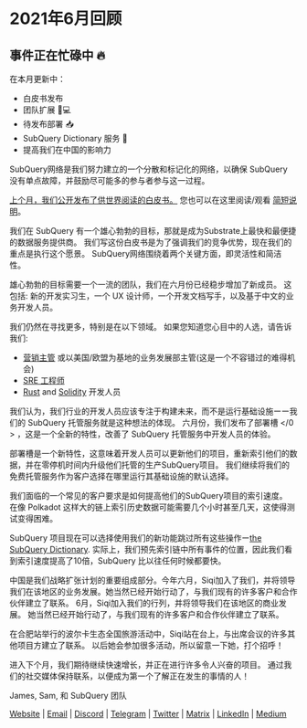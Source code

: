 # 2021年6月回顾

## 事件正在忙碌中 🔥

在本月更新中：

-   白皮书发布
-   团队扩展 👩💻
-   待发布部署 📥
-   SubQuery Dictionary 服务 📖
-   提高我们在中国的影响力

SubQuery网络是我们努力建立的一个分散和标记化的网络，以确保 SubQuery 没有单点故障，并鼓励尽可能多的参与者参与这一过程。

[上个月，我们公开发布了供世界阅读的白皮书。](https://static.subquery.network/whitepaper.pdf) 您也可以在这里阅读/观看 [简短说明](https://subquery.medium.com/the-subquery-network-a-summary-46cde0acb010)。

我们在 SubQuery 有一个雄心勃勃的目标，那就是成为Substrate上最快和最便捷的数据服务提供商。 我们写这份白皮书是为了强调我们的竞争优势，现在我们的重点是执行这个愿景。 SubQuery网络围绕着两个关键方面，即灵活性和简洁性。

雄心勃勃的目标需要一个一流的团队，我们在六月份已经稳步增加了新成员。 这包括: 新的开发实习生，一个 UX 设计师，一个开发文档写手，以及基于中文的业务开发人员。

我们仍然在寻找更多，特别是在以下领域。 如果您知道您心目中的人选，请告诉我们:

-   [营销主管](https://angel.co/company/subquery/jobs/1494376-head-of-marketing) 或以美国/欧盟为基地的业务发展部主管(这是一个不容错过的难得机会)
-   [SRE 工程师](https://angel.co/company/subquery/jobs/1497942-site-reliability-engineer)
-   [Rust](https://angel.co/company/subquery/jobs/1494414-rust-developer) and [Solidity](https://angel.co/company/subquery/jobs/1494435-solidity-developer) 开发人员

我们认为，我们行业的开发人员应该专注于构建未来，而不是运行基础设施ーー我们的 SubQuery 托管服务就是这种想法的体现。 六月份，我们发布了部署槽 </0 > ，这是一个全新的特性，改善了 SubQuery 托管服务中开发人员的体验。

部署槽是一个新特性，这意味着开发人员可以更新他们的项目，重新索引他们的数据，并在零停机时间内升级他们托管的生产SubQuery项目。 我们继续将我们的免费托管服务作为客户选择在哪里运行其基础设施的默认选择。

我们面临的一个常见的客户要求是如何提高他们的SubQuery项目的索引速度。 在像 Polkadot 这样大的链上索引历史数据可能需要几个小时甚至几天，这使得测试变得困难。

SubQuery 项目现在可以选择使用我们的新功能跳过所有这些操作ー[the SubQuery Dictionary](https://subquery.medium.com/subquerys-just-got-a-lot-faster-with-the-dictionary-8a7a1447574). 实际上，我们预先索引链中所有事件的位置，因此我们看到索引速度提高了10倍，SubQuery 比以往任何时候都要快。

中国是我们战略扩张计划的重要组成部分。今年六月，Siqi加入了我们，并将领导我们在该地区的业务发展。她当然已经开始行动了，与我们现有的许多客户和合作伙伴建立了联系。 6月，Siqi加入我们的行列，并将领导我们在该地区的商业发展。 她当然已经开始行动了，与我们现有的许多客户和合作伙伴建立了联系。

在合肥站举行的波尔卡生态全国旅游活动中，Siqi站在台上，与出席会议的许多其他项目方建立了联系。 以后她会参加很多活动，所以留意一下她，打个招呼！

进入下个月，我们期待继续快速增长，并正在进行许多令人兴奋的项目。 通过我们的社交媒体保持联系，以便成为第一个了解正在发生的事情的人！

James, Sam, 和 SubQuery 团队

[Website](https://subquery.network/) | [Email](mailto:hello@subquery.network) | [Discord](https://discord.com/invite/78zg8aBSMG) | [Telegram](https://t.me/subquerynetwork) | [Twitter](https://twitter.com/subquerynetwork) | [Matrix](https://matrix.to/#/#subquery:matrix.org) | [LinkedIn](https://www.linkedin.com/company/subquery) | [Medium](https://subquery.medium.com/)